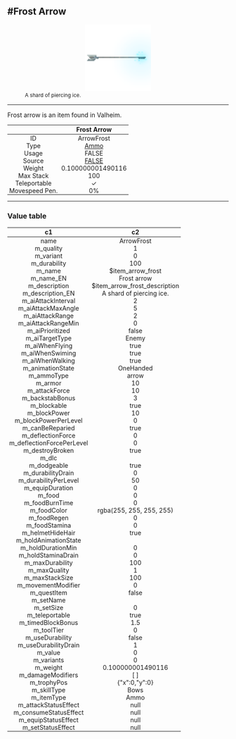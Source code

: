<meta property="og:title" content="Frost Arrow - MoreValheim" /><meta property="og:type" content="website" /><meta property="og:image" content="/assets/frost_arrow.png" /><meta property="og:description" content="Frost Arrow is an item found in Valheim." /><meta name="theme-color" content="#546D78"><meta name="twitter:card" content="summary_large_image">
#Frost Arrow
-------------
<style>img {width:20px;}.tb {width:150px;display: block;margin-left: auto;margin-right: auto;}</style>

<style>.md-typeset table:not([class]) th:not([align]) {min-width:unset!important;}</style>
<style>td{padding:0em 0.3em!important;text-align:center!important;border-left:.05rem solid var(--md-default-fg-color--lightest)}</style>

<style>th{padding:0.1em 0.3em!important;text-align:center!important;font-weight:bold}</style>

<style>pre{text-align:right!important}</style>
<style>table tr td:first-child {border-left: 0;};</style>

<figure><img src="/assets/frost_arrow.png" class="tb" /><figcaption><small>A shard of piercing ice.</small></figcaption></figure>

-------------

Frost arrow is an item found in Valheim.

|        | Frost Arrow              |
| ----------- | ------------------------------------ |
| ID |ArrowFrost
| Type | [Ammo](../../types/ammo)
| Usage | FALSE<br>
| Source | [FALSE](../../items/false)
| Weight | 0.100000001490116 |
| Max Stack | 100 |
| Teleportable | ✓
| Movespeed Pen. | 0%


-------------

### Value table
|c1|c2|
|----|----|
|name|ArrowFrost|
|m_quality|1|
|m_variant|0|
|m_durability|100|
|m_name|$item_arrow_frost|
|m_name_EN|Frost arrow|
|m_description|$item_arrow_frost_description|
|m_description_EN|A shard of piercing ice.|
|m_aiAttackInterval|2|
|m_aiAttackMaxAngle|5|
|m_aiAttackRange|2|
|m_aiAttackRangeMin|0|
|m_aiPrioritized|false|
|m_aiTargetType|Enemy|
|m_aiWhenFlying|true|
|m_aiWhenSwiming|true|
|m_aiWhenWalking|true|
|m_animationState|OneHanded|
|m_ammoType|arrow|
|m_armor|10|
|m_attackForce|10|
|m_backstabBonus|3|
|m_blockable|true|
|m_blockPower|10|
|m_blockPowerPerLevel|0|
|m_canBeReparied|true|
|m_deflectionForce|0|
|m_deflectionForcePerLevel|0|
|m_destroyBroken|true|
|m_dlc||
|m_dodgeable|true|
|m_durabilityDrain|0|
|m_durabilityPerLevel|50|
|m_equipDuration|0|
|m_food|0|
|m_foodBurnTime|0|
|m_foodColor|rgba(255, 255, 255, 255)|
|m_foodRegen|0|
|m_foodStamina|0|
|m_helmetHideHair|true|
|m_holdAnimationState||
|m_holdDurationMin|0|
|m_holdStaminaDrain|0|
|m_maxDurability|100|
|m_maxQuality|1|
|m_maxStackSize|100|
|m_movementModifier|0|
|m_questItem|false|
|m_setName||
|m_setSize|0|
|m_teleportable|true|
|m_timedBlockBonus|1.5|
|m_toolTier|0|
|m_useDurability|false|
|m_useDurabilityDrain|1|
|m_value|0|
|m_variants|0|
|m_weight|0.100000001490116|
|m_damageModifiers|[  ]|
|m_trophyPos|{"x":0,"y":0}|
|m_skillType|Bows|
|m_itemType|Ammo|
|m_attackStatusEffect|null|
|m_consumeStatusEffect|null|
|m_equipStatusEffect|null|
|m_setStatusEffect|null|
